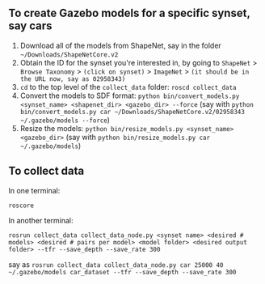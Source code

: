 ## To create Gazebo models for a specific synset, say cars
1. Download all of the models from ShapeNet, say in the folder `~/Downloads/ShapeNetCore.v2`
2. Obtain the ID for the synset you're interested in, by going to `ShapeNet` > `Browse Taxonomy` > `(click on synset)` > `ImageNet` > `(it should be in the URL now, say as 02958343)`
3. `cd` to the top level of the `collect_data` folder: `roscd collect_data`
4. Convert the models to SDF format: `python bin/convert_models.py <synset_name> <shapenet_dir> <gazebo_dir> --force` (say with `python bin/convert_models.py car ~/Downloads/ShapeNetCore.v2/02958343 ~/.gazebo/models --force`)
5. Resize the models: `python bin/resize_models.py <synset_name> <gazebo_dir>` (say with `python bin/resize_models.py car ~/.gazebo/models`)

## To collect data
In one terminal:
```
roscore
```

In another terminal:
```
rosrun collect_data collect_data_node.py <synset name> <desired # models> <desired # pairs per model> <model folder> <desired output folder> --tfr --save_depth --save_rate 300
```
say as `rosrun collect_data collect_data_node.py car 25000 40 ~/.gazebo/models car_dataset --tfr --save_depth --save_rate 300`
